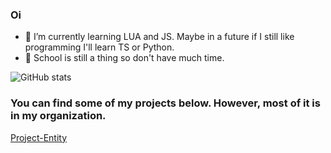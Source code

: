 ### Oi

- 🌱 I’m currently learning LUA and JS. Maybe in a future if I still like programming I'll learn TS or Python.
- 🏫 School is still a thing so don't have much time.

![GitHub stats](https://github-readme-stats.vercel.app/api?username=XiosBombay&count_private=true&show_icons=true&theme=dark)


### You can find some of my projects below. However, most of it is in my organization.

[Project-Entity](https://github.com/Project-Entity)
